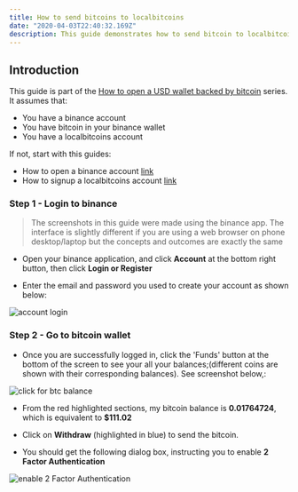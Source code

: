 ```yaml
---
title: How to send bitcoins to localbitcoins
date: "2020-04-03T22:40:32.169Z"
description: This guide demonstrates how to send bitcoin to localbitcoins. In most cases, you send bitcoin to localbitcoins when you want to sell to get local currency/fiat. You can send bitcoins to localbitcoins from any exchange or from a personal wallet (mobile app, desktop/laptop or hardware).  In this guide bitcoins are sent from binance. 
---
```


## Introduction

This guide is part of the [How to open a USD wallet backed by bitcoin](/virtualusd-wallet) series. It assumes that:

-    You have a binance account
-    You have bitcoin in your binance wallet
-    You have a localbitcoins account

If not, start with this guides: 
- How to open a binance account [link](/signup-binance)
- How to signup a localbitcoins account [link](/signup-lbc)


### Step 1 - Login to binance 

> The screenshots in this guide were made using the binance app. The interface is slightly different if you are using a web browser on phone desktop/laptop but the concepts and outcomes are exactly the same

- Open your binance application, and click **Account** at the bottom right button, then click **Login or Register**

- Enter the email and password you used to create your account as shown below:

![account login](./account-login1.jpg)


### Step 2 - Go to bitcoin wallet

- Once you are successfully logged in, click the 'Funds' button at the bottom of the screen to see your all your balances;(different coins are shown with their corresponding balances). See screenshot below,:

![click for btc balance](./walletbalances.jpg)

- From the red highlighted sections, my bitcoin balance is **0.01764724**, which is equivalent to **$111.02**

- Click on **Withdraw** (highlighted in blue) to send the bitcoin. 
- You should get the following dialog box, instructing you to enable **2 Factor Authentication**

![enable 2 Factor Authentication](./2fa-prompt1.jpg)